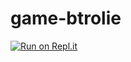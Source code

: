# game-btrolie
[![Run on Repl.it](https://repl.it/badge/github/yosif11/game-btrolie)](https://repl.it/github/yosif11/game-btrolie)